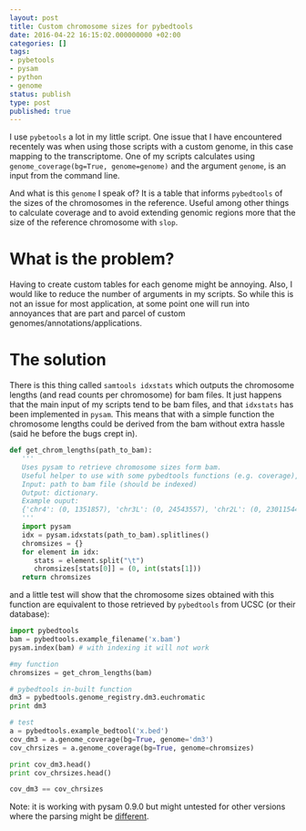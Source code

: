 ```yaml
---
layout: post
title: Custom chromosome sizes for pybedtools
date: 2016-04-22 16:15:02.000000000 +02:00
categories: []
tags:
- pybetools
- pysam
- python
- genome
status: publish
type: post
published: true
---
```



I use `pybetools` a lot in my little script. One issue that I have encountered recentely was when using those scripts with a custom genome, in this case mapping to the transcriptome. One of my scripts calculates using `genome_coverage(bg=True, genome=genome)` and the argument `genome`, is an input from the command line. 

And what is this `genome` I speak of? It is a table that informs `pybedtools` of the sizes of the chromosomes in the reference. Useful among other things to calculate coverage and to avoid extending genomic regions more that the size of the reference chromosome with `slop`. 


# What is the problem?

Having to create custom tables for each genome might be annoying. Also, I would like to reduce the number of arguments in my scripts. So while this is not an issue for most application, at some point one will run into annoyances that are part and parcel of custom genomes/annotations/applications.


# The solution

There is this thing called `samtools idxstats` which outputs the chromosome lengths (and read counts per chromosome) for bam files. It just happens that the main input of my scripts tend to be bam files, and that `idxstats` has been implemented in `pysam`. This means that with a simple function the chromosome lengths could be derived from the bam without extra hassle (said he before the bugs crept in).

```python
def get_chrom_lengths(path_to_bam):
   '''
   Uses pysam to retrieve chromosome sizes form bam.
   Useful helper to use with some pybedtools functions (e.g. coverage), when a bam was mapped with custom genome not available in UCSC.
   Input: path to bam file (should be indexed)
   Output: dictionary.
   Example ouput:
   {'chr4': (0, 1351857), 'chr3L': (0, 24543557), 'chr2L': (0, 23011544), '*': (0, 0), 'chrX': (0, 22422827), 'chr2R': (0, 21146708), 'chr3R': (0, 27905053)}
   '''
   import pysam
   idx = pysam.idxstats(path_to_bam).splitlines()
   chromsizes = {}
   for element in idx:
      stats = element.split("\t")
      chromsizes[stats[0]] = (0, int(stats[1]))
   return chromsizes
```

and a little test will show that the chromosome sizes obtained with this function are equivalent to those retrieved by `pybedtools` from UCSC (or their database):

```python
import pybedtools
bam = pybedtools.example_filename('x.bam')
pysam.index(bam) # with indexing it will not work

#my function
chromsizes = get_chrom_lengths(bam)

# pybedtools in-built function
dm3 = pybedtools.genome_registry.dm3.euchromatic
print dm3

# test
a = pybedtools.example_bedtool('x.bed')
cov_dm3 = a.genome_coverage(bg=True, genome='dm3')
cov_chrsizes = a.genome_coverage(bg=True, genome=chromsizes)

print cov_dm3.head()
print cov_chrsizes.head()

cov_dm3 == cov_chrsizes
```


Note: it is working with pysam 0.9.0 but might untested for other versions where the parsing might be [different](https://github.com/pysam-developers/pysam/issues/245).
